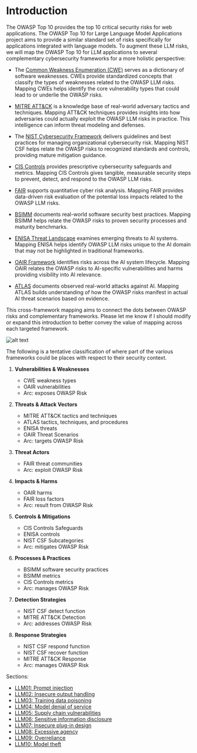 

# Introduction
The OWASP Top 10 provides the top 10 critical security risks for web applications. The OWASP Top 10 for Large Language Model Applications project aims to provide a similar standard set of risks specifically for applications integrated with language models. To augment these LLM risks, we will map the OWASP Top 10 for LLM applications to several complementary cybersecurity frameworks for a more holistic perspective:

- The [Common Weakness Enumeration (CWE)](https://cwe.mitre.org/) serves as a dictionary of software weaknesses. CWEs provide standardized concepts that classify the types of weaknesses related to the OWASP LLM risks. Mapping CWEs helps identify the core vulnerability types that could lead to or underlie the OWASP risks.

- [MITRE ATT&CK](https://attack.mitre.org/) is a knowledge base of real-world adversary tactics and techniques. Mapping ATT&CK techniques provides insights into how adversaries could actually exploit the OWASP LLM risks in practice. This intelligence can inform threat modeling and defenses.

- The [NIST Cybersecurity Framework](https://www.nist.gov/cyberframework) delivers guidelines and best practices for managing organizational cybersecurity risk. Mapping NIST CSF helps relate the OWASP risks to recognized standards and controls, providing mature mitigation guidance.

- [CIS Controls](https://www.cisecurity.org/controls/) provides prescriptive cybersecurity safeguards and metrics. Mapping CIS Controls gives tangible, measurable security steps to prevent, detect, and respond to the OWASP LLM risks.

- [FAIR](https://www.riskmanagementinsight.com/) supports quantitative cyber risk analysis. Mapping FAIR provides data-driven risk evaluation of the potential loss impacts related to the OWASP LLM risks.

- [BSIMM](https://www.bsimm.com/) documents real-world software security best practices. Mapping BSIMM helps relate the OWASP risks to proven security processes and maturity benchmarks.

- [ENISA Threat Landscape](https://www.enisa.europa.eu/) examines emerging threats to AI systems. Mapping ENISA helps identify OWASP LLM risks unique to the AI domain that may not be highlighted in traditional frameworks.

- [OAIR Framework](https://www.operationalizingai.org/) identifies risks across the AI system lifecycle. Mapping OAIR relates the OWASP risks to AI-specific vulnerabilities and harms providing visibility into AI relevance.

- [ATLAS](https://www.anthropic.com/) documents observed real-world attacks against AI. Mapping ATLAS builds understanding of how the OWASP risks manifest in actual AI threat scenarios based on evidence.

This cross-framework mapping aims to connect the dots between OWASP risks and complementary frameworks. Please let me know if I should modify or expand this introduction to better convey the value of mapping across each targeted framework.

![alt text](./images/Security-Frameworks-Template.png)



The following is a tentative classification of where part of the various frameworks could be places with respect to their security context.  

1. **Vulnerabilities & Weaknesses**
   - CWE weakness types
   - OAIR vulnerabilities
   - Arc: exposes OWASP Risk

2. **Threats & Attack Vectors**
   - MITRE ATT&CK tactics and techniques
   - ATLAS tactics, techniques, and procedures
   - ENISA threats
   - OAIR Threat Scenarios
   - Arc: targets OWASP Risk

3. **Threat Actors**
   - FAIR threat communities
   - Arc: exploit OWASP Risk

4. **Impacts & Harms**
   - OAIR harms
   - FAIR loss factors
   - Arc: result from OWASP Risk

5. **Controls & Mitigations**
   - CIS Controls Safeguards
   - ENISA controls
   - NIST CSF Subcategories
   - Arc: mitigates OWASP Risk

6. **Processes & Practices**
   - BSIMM software security practices
   - BSIMM metrics
   - CIS Controls metrics
   - Arc: manages OWASP Risk

7. **Detection Strategies**
   - NIST CSF detect function
   - MITRE ATT&CK Detection
   - Arc: addresses OWASP Risk

8. **Response Strategies**
   - NIST CSF respond function
   - NIST CSF recover function
   - MITRE ATT&CK Response
   - Arc: manages OWASP Risk


Sections:

- [LLM01: Prompt injection](./LLM-Top-10-Framework-Mappings/OWASP-Mappings-to-other-frameworks-LLM01-PromptInj.md)
- [LLM02: Insecure output handling](./LLM-Top-10-Framework-Mappings/OWASP-Mappings-to-other-frameworks-LLM02-InsecureOutput.md) 
- [LLM03: Training data poisoning](./LLM-Top-10-Framework-Mappings/OWASP-Mappings-to-other-frameworks-LLM03-TrainingDataPoisoning.md)
- [LLM04: Model denial of service](./LLM-Top-10-Framework-Mappings/OWASP-Mappings-to-other-frameworks-LLM04-ModelDoS.md)
- [LLM05: Supply chain vulnerabilities](./LLM-Top-10-Framework-Mappings/OWASP-Mappings-to-other-frameworks-LLM05-SupplyChain.md)
- [LLM06: Sensitive information disclosure](./LLM-Top-10-Framework-Mappings/OWASP-Mappings-to-other-frameworks-LLM06-SensitiveInfoDisclosure.md)
- [LLM07: Insecure plug-in design](./LLM-Top-10-Framework-Mappings/OWASP-Mappings-to-other-frameworks-LLM07-InsecurePlugin.md)
- [LLM08: Excessive agency](./LLM-Top-10-Framework-Mappings/OWASP-Mappings-to-other-frameworks-LLM08-ExcessiveAgency.md)
- [LLM09: Overreliance](./LLM-Top-10-Framework-Mappings/OWASP-Mappings-to-other-frameworks-LLM09-Overreliance.md)
- [LLM10: Model theft](./LLM-Top-10-Framework-Mappings/OWASP-Mappings-to-other-frameworks-LLM10-ModelTheft.md)
